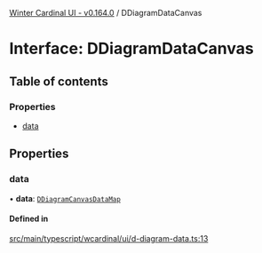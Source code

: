 [Winter Cardinal UI - v0.164.0](../index.md) / DDiagramDataCanvas

# Interface: DDiagramDataCanvas

## Table of contents

### Properties

- [data](DDiagramDataCanvas.md#data)

## Properties

### data

• **data**: [`DDiagramCanvasDataMap`](../index.md#ddiagramcanvasdatamap)

#### Defined in

[src/main/typescript/wcardinal/ui/d-diagram-data.ts:13](https://github.com/winter-cardinal/winter-cardinal-ui/blob/v0.164.0/src/main/typescript/wcardinal/ui/d-diagram-data.ts#L13)
